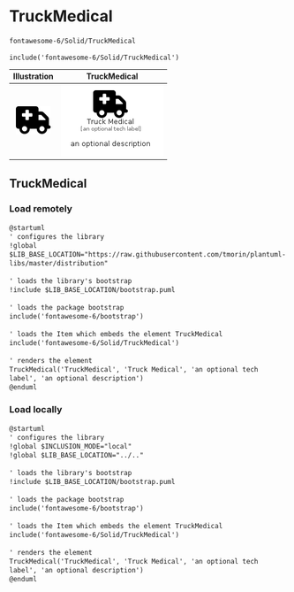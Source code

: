 # TruckMedical


```text
fontawesome-6/Solid/TruckMedical
```

```text
include('fontawesome-6/Solid/TruckMedical')
```



| Illustration | TruckMedical |
| :---: | :---: |
| ![illustration for Illustration](../../fontawesome-6/Solid/TruckMedical.png) | ![illustration for TruckMedical](../../fontawesome-6/Solid/TruckMedical.Local.png) |




## TruckMedical

### Load remotely
```plantuml
@startuml
' configures the library
!global $LIB_BASE_LOCATION="https://raw.githubusercontent.com/tmorin/plantuml-libs/master/distribution"

' loads the library's bootstrap
!include $LIB_BASE_LOCATION/bootstrap.puml

' loads the package bootstrap
include('fontawesome-6/bootstrap')

' loads the Item which embeds the element TruckMedical
include('fontawesome-6/Solid/TruckMedical')

' renders the element
TruckMedical('TruckMedical', 'Truck Medical', 'an optional tech label', 'an optional description')
@enduml
```

### Load locally
```plantuml
@startuml
' configures the library
!global $INCLUSION_MODE="local"
!global $LIB_BASE_LOCATION="../.."

' loads the library's bootstrap
!include $LIB_BASE_LOCATION/bootstrap.puml

' loads the package bootstrap
include('fontawesome-6/bootstrap')

' loads the Item which embeds the element TruckMedical
include('fontawesome-6/Solid/TruckMedical')

' renders the element
TruckMedical('TruckMedical', 'Truck Medical', 'an optional tech label', 'an optional description')
@enduml
```

